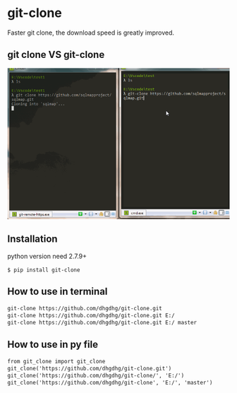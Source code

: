 # git-clone

Faster git clone, the download speed is greatly improved.

## git clone VS git-clone
![](demo.gif)
## Installation
python version need 2.7.9+
```
$ pip install git-clone
```
## How to use in terminal
```
git-clone https://github.com/dhgdhg/git-clone.git
git-clone https://github.com/dhgdhg/git-clone.git E:/
git-clone https://github.com/dhgdhg/git-clone.git E:/ master
```

## How to use in py file
```
from git_clone import git_clone
git_clone('https://github.com/dhgdhg/git-clone.git')
git_clone('https://github.com/dhgdhg/git-clone/', 'E:/')
git_clone('https://github.com/dhgdhg/git-clone', 'E:/', 'master')
```

